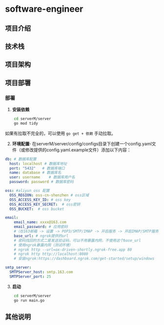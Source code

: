 # software-engineer


## 项目介绍


## 技术栈


## 项目架构


## 项目部署
### 部署
1. **安装依赖**
```bash
    cd serverM/server
    go mod tidy
```
如果有拉取不完全的，可以使用 `go get + 依赖` 手动拉取。


2. **环境配置·**
在serverM/server/config/configs目录下创建一个config.yaml文件（或修改提供的config.yaml.example文件）添加以下内容：
```yaml
db: # 数据库配置
  host: localhost # 数据库地址
  port: "5432"   # 数据库端口
  name: database # 数据库名
  user: username    # 数据库用户名
  password: password # 数据库密码

oss: #aliyun oss 配置
  OSS_REGION: oss-cn-shenzhen # oss区域
  OSS_ACCESS_KEY_ID: # oss key
  OSS_ACCESS_KEY_SECRET:  # oss密钥
  OSS_BUCKET:  # oss bucket

email:
    email_name: xxxx@163.com
    email_password: # 应用密码
    #（在163邮箱 -> 设置 -> POP3/SMTP/IMAP -> 开启服务 -> 开启IMAP/SMTP服务. POP3/SMTP服务 -> 保存开启后弹出窗口显示的应用密码（随后消失不可查看））
    base_url: # ngrok提供的url
    # 密码找回的方式二是发送验证码，可以不用暴露内网，不使用这个base_url
    # 使用ngrok暴露内网（测试环境）
    # ngrok http --url=ox-driven-shortly.ngrok-free.app 80
    # ngrok http http://localhost:8080
    # 安装ngrok:https://dashboard.ngrok.com/get-started/setup/windows

smtp_server:
  SMTPServer_host: smtp.163.com
  SMTPServer_port: 25
```

3. **启动**
```bash
    cd serverM/server
    go run main.go
```

## 其他说明
<!-- 1. **密码找回功能接口测试**
启动ngork服务，通过ngrok http 暴露本地8080端口，并在serverM/server/config/configs中配置base_url；
访问登录localhost:8080/agent/login，获取token；然后在请求头中添加token，访问localhost:8080/agent/request_reset_password，参数为
```json
{
    "email":"xxx@xxx.com"  // 你注册时使用的邮箱
}
```
然后会收到邮箱，点击邮件上的链接跳转至密码找回页面，输入新密码，点击确定，即可更新密码 -->

